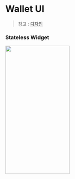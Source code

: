 # Wallet UI
> 참고 : [디자인](https://dribbble.com/shots/19858341-Financial-Mobile-IOS-App)
### Stateless Widget
<img src="https://github.com/gominzip/flutter-playground/assets/101329724/e2c457d3-e01d-4e73-a449-0086ef56d3e1)https://github.com/gominzip/flutter-playground/assets/101329724/e2c457d3-e01d-4e73-a449-0086ef56d3e1" width="200" height="400"/> 
